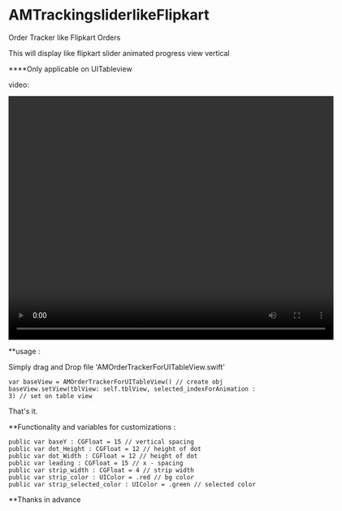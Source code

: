 # AMTrackingsliderlikeFlipkart
Order Tracker like Flipkart Orders

This will display like flipkart slider animated progress view vertical 

****Only applicable on UITableview

video:
<p><video id="scenario-1" class="video-js vjs-default-skin vjs-big-play-centered" controls
 preload="auto" width="640" height="480" data-setup='{}'>
  <source src="https://vimeo.com/user91776928/review/301060550/2d3f9359cf" type='video/mp4'>
</video></p>

**usage :

Simply drag and Drop file 'AMOrderTrackerForUITableView.swift'

    var baseView = AMOrderTrackerForUITableView() // create obj
    baseView.setView(tblView: self.tblView, selected_indexForAnimation : 3) // set on table view

That's it.

**Functionality and variables for customizations :  

    public var baseY : CGFloat = 15 // vertical spacing
    public var dot_Height : CGFloat = 12 // height of dot
    public var dot_Width : CGFloat = 12 // height of dot
    public var leading : CGFloat = 15 // x - spacing
    public var strip_width : CGFloat = 4 // strip width
    public var strip_color : UIColor = .red // bg color
    public var strip_selected_color : UIColor = .green // selected color

**Thanks in advance
